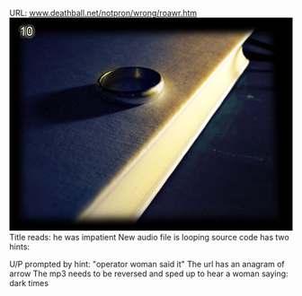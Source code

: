 URL: www.deathball.net/notpron/wrong/roawr.htm
![Pasted image 20250117134255.png](Pasted%20image%2020250117134255.png)
Title reads: he was impatient
New audio file is looping
source code has two hints:

<!-- quick quick, don't let me wait -->

<!--%SystemRoot%\System32\sndrec32.exe can capture "what u hear"-->

U/P prompted by hint: "operator woman said it"
The url has an anagram of arrow
The mp3 needs to be reversed and sped up to hear a woman saying:
dark times
